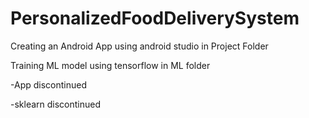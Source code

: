 # PersonalizedFoodDeliverySystem

Creating an Android App using android studio in Project Folder

Training ML model using tensorflow in ML folder




-App discontinued 

-sklearn discontinued

